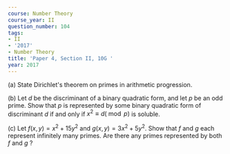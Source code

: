 ```yaml
---
course: Number Theory
course_year: II
question_number: 104
tags:
- II
- '2017'
- Number Theory
title: 'Paper 4, Section II, 10G '
year: 2017
---
```




(a) State Dirichlet's theorem on primes in arithmetic progression.

(b) Let $d$ be the discriminant of a binary quadratic form, and let $p$ be an odd prime. Show that $p$ is represented by some binary quadratic form of discriminant $d$ if and only if $x^{2} \equiv d(\bmod p)$ is soluble.

(c) Let $f(x, y)=x^{2}+15 y^{2}$ and $g(x, y)=3 x^{2}+5 y^{2}$. Show that $f$ and $g$ each represent infinitely many primes. Are there any primes represented by both $f$ and $g$ ?